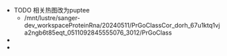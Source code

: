 - TODO  相关热图改为puptee
	- /mnt/lustre/sanger-dev_workspaceProteinRna/20240511/PrGoClassCor_dorh_67u1ktq1vja2ngb6t85eqt_0511092845555076_3012/PrGoClass
-
-